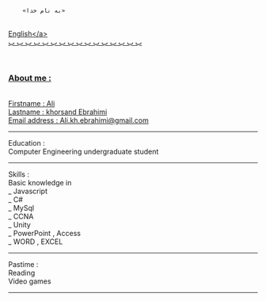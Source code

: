 		«به نام خدا» 
</br>
<a href="#C3">English<‌/a>
</br>
ب
ب
ب
ب
ب
ب
ب
ب
ب
ب
ب
ب
ب
ب
ب
ب

‌<h3 id="C3">About me :</h3></br>
Firstname : Ali </br>
Lastname  : khorsand Ebrahimi</br>
Email address : Ali.kh.ebrahimi@gmail.com </br>
<hr>
Education :</br>
Computer Engineering undergraduate student
<hr>
Skills :</br>
Basic knowledge in </br>
_ Javascript  </br>
_ C#</br>
_ MySql </br>
_ CCNA  </br>
_ Unity </br>
_ PowerPoint , Access </br>
_ WORD , EXCEL  </br>
<hr>
Pastime :</br>
Reading </br>
Video games </br>
<hr>

